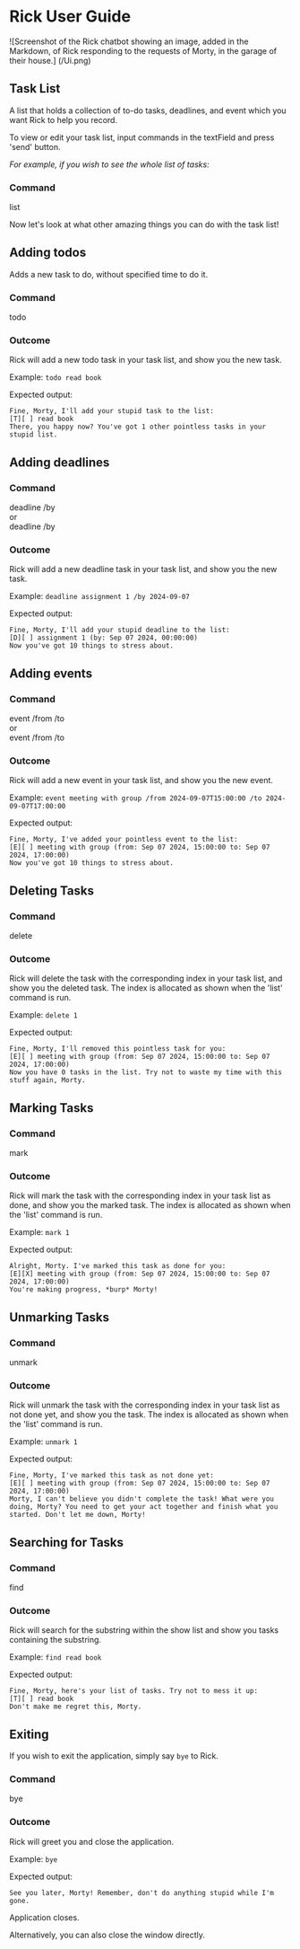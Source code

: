 # Rick User Guide

![Screenshot of the Rick chatbot showing an image, added in the Markdown, 
of Rick responding to the requests of Morty, in the garage of their house.]
(/Ui.png)

## Task List
A list that holds a collection of to-do tasks, deadlines, and event which 
you want Rick to help you record.

To view or edit your task list, input commands in the textField and press 'send' button.

_For example, if you wish to see the whole list of tasks:_

### Command
list

Now let's look at what other amazing things you can do with the task list!

## Adding todos
Adds a new task to do, without specified time to do it.

### Command
todo <name of task>

### Outcome
Rick will add a new todo task in your task list, and show you the new task.

Example: `todo read book`

Expected output:
```
Fine, Morty, I'll add your stupid task to the list:
[T][ ] read book
There, you happy now? You've got 1 other pointless tasks in your stupid list.
```

## Adding deadlines

### Command 
deadline <name of task> /by <yyyy-MM-dd>\
or\
deadline <name of task> /by <yyyy-MM-ddTHH-MM-SS>

### Outcome
Rick will add a new deadline task in your task list, and show you the new task.

Example: `deadline assignment 1 /by 2024-09-07`

Expected output:
```
Fine, Morty, I'll add your stupid deadline to the list:
[D][ ] assignment 1 (by: Sep 07 2024, 00:00:00)
Now you've got 10 things to stress about.
```
## Adding events

### Command
event <name of task> /from <yyyy-MM-dd> /to <yyyy-MM-dd>\
or\
event <name of task> /from <yyyy-MM-ddTHH-MM-SS> /to <yyyy-MM-ddTHH-MM-SS>

### Outcome
Rick will add a new event in your task list, and show you the new event.

Example: `event meeting with group /from 2024-09-07T15:00:00 /to 2024-09-07T17:00:00`

Expected output:
```
Fine, Morty, I've added your pointless event to the list:
[E][ ] meeting with group (from: Sep 07 2024, 15:00:00 to: Sep 07 2024, 17:00:00)
Now you've got 10 things to stress about.
```

## Deleting Tasks

### Command
delete <index of task>

### Outcome
Rick will delete the task with the corresponding index in your task list, and show you the deleted task.
The index is allocated as shown when the 'list' command is run.

Example: `delete 1`

Expected output:
```
Fine, Morty, I'll removed this pointless task for you:
[E][ ] meeting with group (from: Sep 07 2024, 15:00:00 to: Sep 07 2024, 17:00:00)
Now you have 0 tasks in the list. Try not to waste my time with this stuff again, Morty.
```

## Marking Tasks

### Command
mark <index of task>

### Outcome
Rick will mark the task with the corresponding index in your task list as done, and show you the marked task.
The index is allocated as shown when the 'list' command is run.

Example: `mark 1`

Expected output:
```
Alright, Morty. I've marked this task as done for you:
[E][X] meeting with group (from: Sep 07 2024, 15:00:00 to: Sep 07 2024, 17:00:00)
You're making progress, *burp* Morty!
```

## Unmarking Tasks

### Command
unmark <index of task>

### Outcome
Rick will unmark the task with the corresponding index in your task list as not done yet, and show you the task.
The index is allocated as shown when the 'list' command is run.

Example: `unmark 1`

Expected output:
```
Fine, Morty, I've marked this task as not done yet:
[E][ ] meeting with group (from: Sep 07 2024, 15:00:00 to: Sep 07 2024, 17:00:00)
Morty, I can't believe you didn't complete the task! What were you doing, Morty? You need to get your act together and finish what you started. Don't let me down, Morty!
```

## Searching for Tasks

### Command
find <substring to search for>

### Outcome
Rick will search for the substring within the show list and show you tasks containing the substring.

Example: `find read book`

Expected output:
```
Fine, Morty, here's your list of tasks. Try not to mess it up:
[T][ ] read book
Don't make me regret this, Morty.
```

## Exiting

If you wish to exit the application, simply say `bye` to Rick.

### Command
bye

### Outcome
Rick will greet you and close the application.

Example: `bye`

Expected output:
```
See you later, Morty! Remember, don't do anything stupid while I'm gone.
```
Application closes.

Alternatively, you can also close the window directly.


